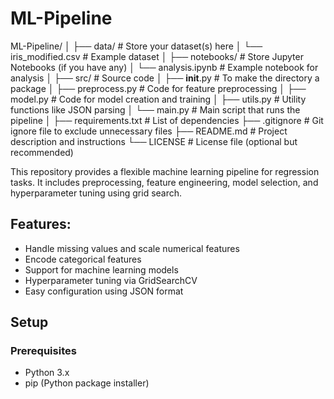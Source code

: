 # ML-Pipeline
ML-Pipeline/
│
├── data/                  # Store your dataset(s) here
│   └── iris_modified.csv  # Example dataset
│
├── notebooks/             # Store Jupyter Notebooks (if you have any)
│   └── analysis.ipynb     # Example notebook for analysis
│
├── src/                   # Source code
│   ├── __init__.py        # To make the directory a package
│   ├── preprocess.py      # Code for feature preprocessing
│   ├── model.py           # Code for model creation and training
│   ├── utils.py           # Utility functions like JSON parsing
│   └── main.py            # Main script that runs the pipeline
│
├── requirements.txt       # List of dependencies
├── .gitignore             # Git ignore file to exclude unnecessary files
├── README.md              # Project description and instructions
└── LICENSE                # License file (optional but recommended)

This repository provides a flexible machine learning pipeline for regression tasks. It includes preprocessing, feature engineering, model selection, and hyperparameter tuning using grid search.

## Features:
- Handle missing values and scale numerical features
- Encode categorical features
- Support for machine learning models
- Hyperparameter tuning via GridSearchCV
- Easy configuration using JSON format

## Setup

### Prerequisites
- Python 3.x
- pip (Python package installer)
